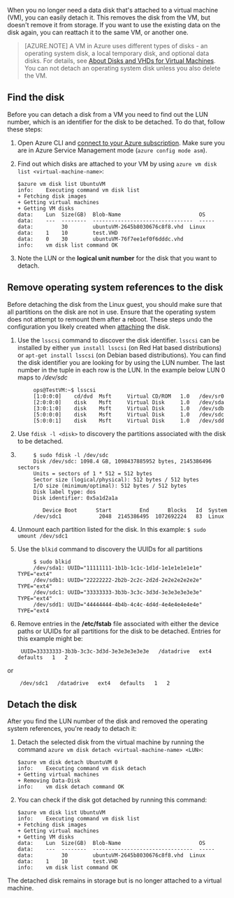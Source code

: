 When you no longer need a data disk that's attached to a virtual machine (VM), you can easily detach it. This removes the disk from the VM, but doesn't remove it from storage. If you want to use the existing data on the disk again, you can reattach it to the same VM, or another one.  

> [AZURE.NOTE] A VM in Azure uses different types of disks - an operating system disk, a local temporary disk, and optional data disks. For details, see [About Disks and VHDs for Virtual Machines](../articles/virtual-machines/virtual-machines-linux-about-disks-vhds.md). You can not detach an operating system disk unless you also delete the VM.


## Find the disk

Before you can detach a disk from a VM you need to find out the LUN number, which is an identifier for the disk to be detached. To do that, follow these steps:

1. 	Open Azure CLI and [connect to your Azure subscription](../articles/xplat-cli-connect.md). Make sure you are in Azure Service Management mode (`azure config mode asm`).

2. 	Find out which disks are attached to your VM by using `azure vm disk list <virtual-machine-name>`:

		$azure vm disk list UbuntuVM
		info:    Executing command vm disk list
		+ Fetching disk images
		+ Getting virtual machines
		+ Getting VM disks
		data:    Lun  Size(GB)  Blob-Name                         OS
		data:    ---  --------  --------------------------------  -----
		data:         30        ubuntuVM-2645b8030676c8f8.vhd  Linux
		data:    1    10        test.VHD
		data:    0    30        ubuntuVM-76f7ee1ef0f6dddc.vhd
		info:    vm disk list command OK

3. 	Note the LUN or the **logical unit number** for the disk that you want to detach.

## Remove operating system references to the disk

Before detaching the disk from the Linux guest, you should make sure that all partitions on the disk are not in use. Ensure that the operating system does not attempt to remount them after a reboot. These steps undo the configuration you likely created when [attaching](../articles/virtual-machines/virtual-machines-linux-classic-attach-disk.md) the disk.

1. Use the `lsscsi` command to discover the disk identifier. `lsscsi` can be installed by either `yum install lsscsi` (on Red Hat based distributions) or `apt-get install lsscsi` (on Debian based distributions). You can find the disk identifier you are looking for by using the LUN number. The last number in the tuple in each row is the LUN. In the example below LUN 0 maps to _/dev/sdc_

			ops@TestVM:~$ lsscsi
			[1:0:0:0]    cd/dvd  Msft     Virtual CD/ROM   1.0   /dev/sr0
			[2:0:0:0]    disk    Msft     Virtual Disk     1.0   /dev/sda
			[3:0:1:0]    disk    Msft     Virtual Disk     1.0   /dev/sdb
			[5:0:0:0]    disk    Msft     Virtual Disk     1.0   /dev/sdc
			[5:0:0:1]    disk    Msft     Virtual Disk     1.0   /dev/sdd

2. Use `fdisk -l <disk>` to discovery the partitions associated with the disk to be detached.
3. 
			$ sudo fdisk -l /dev/sdc
			Disk /dev/sdc: 1098.4 GB, 1098437885952 bytes, 2145386496 sectors
			Units = sectors of 1 * 512 = 512 bytes
			Sector size (logical/physical): 512 bytes / 512 bytes
			I/O size (minimum/optimal): 512 bytes / 512 bytes
			Disk label type: dos
			Disk identifier: 0x5a1d2a1a

			   Device Boot      Start         End      Blocks   Id  System
			/dev/sdc1            2048  2145386495  1072692224   83  Linux

3. Unmount each partition listed for the disk. In this example: `$ sudo umount /dev/sdc1`
4. Use the `blkid` command to discovery the UUIDs for all partitions

			$ sudo blkid
			/dev/sda1: UUID="11111111-1b1b-1c1c-1d1d-1e1e1e1e1e1e" TYPE="ext4"
			/dev/sdb1: UUID="22222222-2b2b-2c2c-2d2d-2e2e2e2e2e2e" TYPE="ext4"
			/dev/sdc1: UUID="33333333-3b3b-3c3c-3d3d-3e3e3e3e3e3e" TYPE="ext4"
			/dev/sdd1: UUID="44444444-4b4b-4c4c-4d4d-4e4e4e4e4e4e" TYPE="ext4
			
5. Remove entries in the **/etc/fstab** file associated with either the device paths or UUIDs for all partitions for the disk to be detached.  Entries for this example might be:

		UUID=33333333-3b3b-3c3c-3d3d-3e3e3e3e3e3e   /datadrive   ext4   defaults   1   2
or

		/dev/sdc1   /datadrive   ext4   defaults   1   2


## Detach the disk

After you find the LUN number of the disk and removed the operating system references, you're ready to detach it:

1. 	Detach the selected disk from the virtual machine by running the command `azure vm disk detach
 	<virtual-machine-name> <LUN>`:

		$azure vm disk detach UbuntuVM 0
		info:    Executing command vm disk detach
		+ Getting virtual machines
		+ Removing Data-Disk
		info:    vm disk detach command OK

2. 	You can check if the disk got detached by running this command:

		$azure vm disk list UbuntuVM
		info:    Executing command vm disk list
		+ Fetching disk images
		+ Getting virtual machines
		+ Getting VM disks
		data:    Lun  Size(GB)  Blob-Name                         OS
		data:    ---  --------  --------------------------------  -----
		data:         30        ubuntuVM-2645b8030676c8f8.vhd  Linux
		data:    1    10        test.VHD
		info:    vm disk list command OK

The detached disk remains in storage but is no longer attached to a virtual machine.